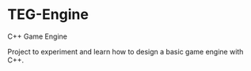 # TEG-Engine
C++ Game Engine

Project to experiment and learn how to design a basic game engine with C++.
